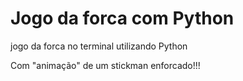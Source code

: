 # Jogo da forca com Python
 jogo da forca no terminal utilizando Python

 Com "animação" de um stickman enforcado!!!
